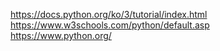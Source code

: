 https://docs.python.org/ko/3/tutorial/index.html<br>
https://www.w3schools.com/python/default.asp<br>
https://www.python.org/
